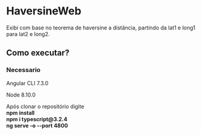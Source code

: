 # HaversineWeb
Exibi com base no teorema de haversine a distância, partindo da lat1 e long1 para lat2 e long2.

## Como executar?
### Necessario
<p>Angular CLI 7.3.0<p>
<p>Node 8.10.0<p>

<p>Após clonar o repositório digite <br />
  <b>npm install</b><br />
  <b>npm i typescript@3.2.4</b><br />
  <b>ng serve -o --port 4800</b><br />
